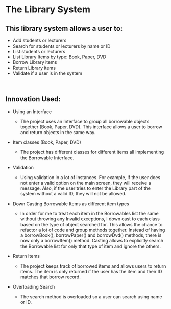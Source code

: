 # The Library System

## This library system allows a user to:

- Add students or lecturers
- Search for students or lecturers by name or ID
- List students or lecturers
- List Library Items by type: Book, Paper, DVD
- Borrow Library items
- Return Library items
- Validate if a user is in the system


&nbsp;

## Innovation Used:

- Using an Interface

  - The project uses an Interface to group all borrowable objects together (Book, Paper, DVD). This interface allows a user to borrow and return objects in the same way.

- Item classes (Book, Paper, DVD)

  - The project has different classes for different items all implementing the Borrowable Interface.

- Validation

  - Using validation in a lot of instances. For example, if the user does not enter a valid option on the main screen, they will receive a message. Also, if the user tries to enter the Library part of the system without a valid ID, they will not be allowed.

- Down Casting Borrowable Items as different item types

  - In order for me to treat each item in the Borrowables list the same without throwing any Invalid exceptions, I down cast to each class based on the type of object searched for. This allows the chance to refactor a lot of code and group methods together. Instead of having a borrowBook(), borrowPaper() and borrowDvd() methods, there is now only a borrowItem() method. Casting allows to explicitly search the Borrowable list for only that type of item and ignore the others.

- Return Items

  - The project keeps track of borrowed items and allows users to return items. The item is only returned if the user has the item and their ID matches that borrow record.

- Overloading Search

  - The search method is overloaded so a user can search using name or ID.
